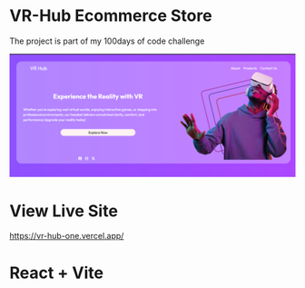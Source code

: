 
# VR-Hub Ecommerce Store

The project is part of my 100days of code challenge


![App Screenshot](/screenshot.png)

# View Live Site

https://vr-hub-one.vercel.app/


# React + Vite

